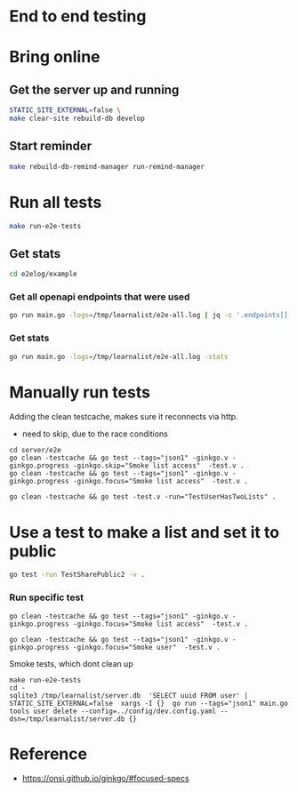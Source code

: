 # End to end testing

# Bring online
## Get the server up and running

```sh
STATIC_SITE_EXTERNAL=false \
make clear-site rebuild-db develop
```

## Start reminder

```sh
make rebuild-db-remind-manager run-remind-manager
```

# Run all tests
```sh
make run-e2e-tests
```

## Get stats
```sh
cd e2elog/example
```
### Get all openapi endpoints that were used
```sh
go run main.go -logs=/tmp/learnalist/e2e-all.log | jq -c '.endpoints[]|select(.touched)'
```

### Get stats
```sh
go run main.go -logs=/tmp/learnalist/e2e-all.log -stats
```

# Manually run tests
Adding the clean testcache, makes sure it reconnects via http.

- need to skip, due to the race conditions
```
cd server/e2e
go clean -testcache && go test --tags="json1" -ginkgo.v -ginkgo.progress -ginkgo.skip="Smoke list access"  -test.v .
go clean -testcache && go test --tags="json1" -ginkgo.v -ginkgo.progress -ginkgo.focus="Smoke list access"  -test.v .
```

```
go clean -testcache && go test -test.v -run="TestUserHasTwoLists" .
```

# Use a test to make a list and set it to public
```sh
go test -run TestSharePublic2 -v .
```

### Run specific test
```
go clean -testcache && go test --tags="json1" -ginkgo.v -ginkgo.progress -ginkgo.focus="Smoke list access"  -test.v .
```

```
go clean -testcache && go test --tags="json1" -ginkgo.v -ginkgo.progress -ginkgo.focus="Smoke user"  -test.v .
```

Smoke tests, which dont clean up
```
make run-e2e-tests
cd -
sqlite3 /tmp/learnalist/server.db  'SELECT uuid FROM user' | STATIC_SITE_EXTERNAL=false  xargs -I {}  go run --tags="json1" main.go tools user delete --config=../config/dev.config.yaml --dsn=/tmp/learnalist/server.db {}
```


# Reference
- https://onsi.github.io/ginkgo/#focused-specs
